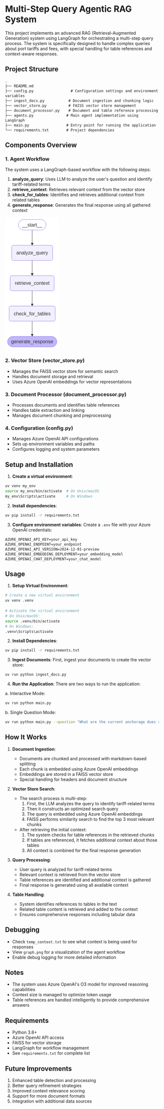 # Multi-Step Query Agentic RAG System

This project implements an advanced RAG (Retrieval-Augmented Generation) system using LangGraph for orchestrating a multi-step query process. The system is specifically designed to handle complex queries about port tariffs and fees, with special handling for table references and context-aware responses.

## Project Structure

```
.
├── README.md
├── config.py                 # Configuration settings and environment variables
├── ingest_docs.py           # Document ingestion and chunking logic
├── vector_store.py          # FAISS vector store management
├── document_processor.py    # Document and table reference processing
├── agents.py               # Main agent implementation using LangGraph
├── main.py                 # Entry point for running the application
└── requirements.txt        # Project dependencies
```

## Components Overview

### 1. Agent Workflow
The system uses a LangGraph-based workflow with the following steps:

1. **analyze_query**: Uses LLM to analyze the user's question and identify tariff-related terms
2. **retrieve_context**: Retrieves relevant context from the vector store
3. **check_for_tables**: Identifies and retrieves additional context from related tables
4. **generate_response**: Generates the final response using all gathered context

![Agent Workflow](graph.png)

### 2. Vector Store (vector_store.py)
- Manages the FAISS vector store for semantic search
- Handles document storage and retrieval
- Uses Azure OpenAI embeddings for vector representations

### 3. Document Processor (document_processor.py)
- Processes documents and identifies table references
- Handles table extraction and linking
- Manages document chunking and preprocessing

### 4. Configuration (config.py)
- Manages Azure OpenAI API configurations
- Sets up environment variables and paths
- Configures logging and system parameters

## Setup and Installation

1. **Create a virtual environment**:
```bash
uv venv my_env
source my_env/bin/activate  # On Unix/macOS
my_env\Scripts\activate     # On Windows
```

2. **Install dependencies**:
```bash
uv pip install -r requirements.txt
```

3. **Configure environment variables**:
Create a `.env` file with your Azure OpenAI credentials:
```env
AZURE_OPENAI_API_KEY=your_api_key
AZURE_OPENAI_ENDPOINT=your_endpoint
AZURE_OPENAI_API_VERSION=2024-12-01-preview
AZURE_OPENAI_EMBEDDING_DEPLOYMENT=your_embedding_model
AZURE_OPENAI_CHAT_DEPLOYMENT=your_chat_model
```

## Usage

1. **Setup Virtual Environment**:
```bash
# Create a new virtual environment
uv venv .venv

# Activate the virtual environment
# On Unix/macOS:
source .venv/bin/activate
# On Windows:
.venv\Scripts\activate
```

2. **Install Dependencies**:
```bash
uv pip install -r requirements.txt
```

3. **Ingest Documents**:
First, ingest your documents to create the vector store:
```bash
uv run python ingest_docs.py
```

4. **Run the Application**:
There are two ways to run the application:

a. Interactive Mode:
```bash
uv run python main.py
```

b. Single Question Mode:
```bash
uv run python main.py --question "What are the current anchorage dues rates?"
```

## How It Works

1. **Document Ingestion**:
   - Documents are chunked and processed with markdown-based splitting
   - Each chunk is embedded using Azure OpenAI embeddings
   - Embeddings are stored in a FAISS vector store
   - Special handling for headers and document structure

2. **Vector Store Search**:
   - The search process is multi-step:
     1. First, the LLM analyzes the query to identify tariff-related terms
     2. Then it constructs an optimized search query
     3. The query is embedded using Azure OpenAI embeddings
     4. FAISS performs similarity search to find the top 3 most relevant chunks
   - After retrieving the initial context:
     1. The system checks for table references in the retrieved chunks
     2. If tables are referenced, it fetches additional context about those tables
     3. All context is combined for the final response generation

3. **Query Processing**:
   - User query is analyzed for tariff-related terms
   - Relevant context is retrieved from the vector store
   - Table references are identified and additional context is gathered
   - Final response is generated using all available context

4. **Table Handling**:
   - System identifies references to tables in the text
   - Related table content is retrieved and added to the context
   - Ensures comprehensive responses including tabular data

## Debugging

- Check `temp_context.txt` to see what context is being used for responses
- View `graph.png` for a visualization of the agent workflow
- Enable debug logging for more detailed information

## Notes

- The system uses Azure OpenAI's O3 model for improved reasoning capabilities
- Context size is managed to optimize token usage
- Table references are handled intelligently to provide comprehensive answers

## Requirements

- Python 3.8+
- Azure OpenAI API access
- FAISS for vector storage
- LangGraph for workflow management
- See `requirements.txt` for complete list

## Future Improvements

1. Enhanced table detection and processing
2. Better query refinement strategies
3. Improved context relevance scoring
4. Support for more document formats
5. Integration with additional data sources
